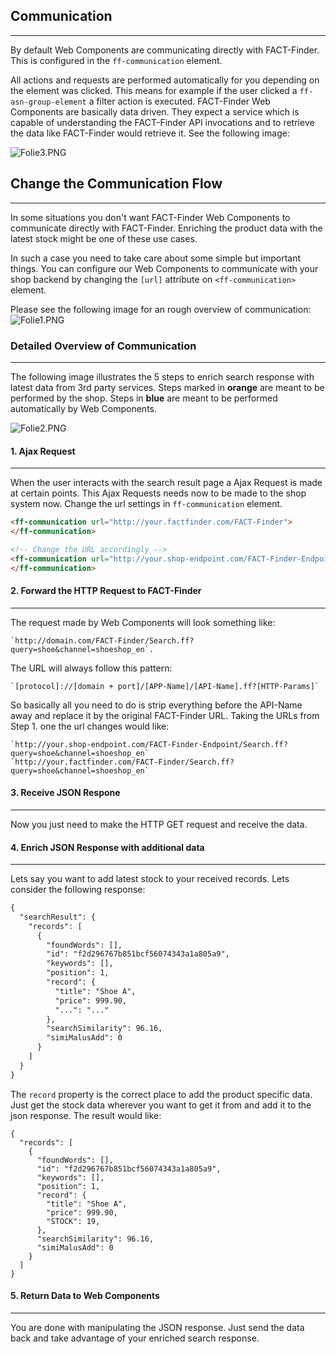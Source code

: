 ## Communication

---
By default Web Components are communicating directly with FACT-Finder. This is configured in 
the `ff-communication` element.

All actions and requests are performed automatically for you depending on the element was
clicked. This means for example if the user clicked a `ff-asn-group-element` a filter
action is executed. FACT-Finder Web Components are basically data driven. They expect a service
which is capable of understanding the FACT-Finder API invocations and to retrieve the data like
FACT-Finder would retrieve it. See the following image:

![Folie3.PNG](../../images/kommunikation/Folie3.PNG)

## Change the Communication Flow

---
In some situations you don't want FACT-Finder Web Components to communicate directly with FACT-Finder.
 Enriching the product data with the latest stock might be one of these use cases.
    
In such a case you need to take care about some simple but important things. 
You can configure our Web Components to communicate with your shop backend by changing the `[url]` attribute 
on `<ff-communication>` element.
    
Please see the following image for an rough overview of communication:
![Folie1.PNG](../../images/kommunikation/Folie1.PNG)

### Detailed Overview of Communication

---
The following image illustrates the 5 steps to enrich search response with latest data from 3rd party services.
 Steps marked in __orange__ are meant to be performed by the shop.
 Steps in __blue__ are meant to be performed automatically by Web Components.

![Folie2.PNG](../../images/kommunikation/Folie2.PNG) 
       
#### 1. Ajax Request

---
When the user interacts with the search result page a Ajax Request is made at certain points. This Ajax Requests needs 
now to be made to the shop system now. Change the url settings in `ff-communication` element.

```html
<ff-communication url="http://your.factfinder.com/FACT-Finder">
</ff-communication>

<!-- Change the URL accordingly -->
<ff-communication url="http://your.shop-endpoint.com/FACT-Finder-Endpoint">
</ff-communication>
```


#### 2. Forward the HTTP Request to FACT-Finder

---
The request made by Web Components will look something like: 

    `http://domain.com/FACT-Finder/Search.ff?query=shoe&channel=shoeshop_en`.

The URL will always follow this pattern:
 
    `[protocol]://[domain + port]/[APP-Name]/[API-Name].ff?[HTTP-Params]`
    
So basically all you need to do is strip everything before the API-Name away and replace it by the
    original FACT-Finder URL. Taking the URLs from Step 1. one the url changes would like:

    `http://your.shop-endpoint.com/FACT-Finder-Endpoint/Search.ff?query=shoe&channel=shoeshop_en`
    `http://your.factfinder.com/FACT-Finder/Search.ff?query=shoe&channel=shoeshop_en`
#### 3. Receive JSON Respone

---
Now you just need to make the HTTP GET request and receive the data.

#### 4. Enrich JSON Response with additional data

---
Lets say you want to add latest stock to your received records. Lets consider the following
    response:
```html
{
  "searchResult": {
    "records": [
      {
        "foundWords": [],
        "id": "f2d296767b851bcf56074343a1a805a9",
        "keywords": [],
        "position": 1,
        "record": {
          "title": "Shoe A",
          "price": 999.90,
          "...": "..."
        },
        "searchSimilarity": 96.16,
        "simiMalusAdd": 0
      }
    ]
  }
}
```

The `record` property is the correct place to add the product specific data. Just get the
    stock data wherever you want to get it from and add it to the json response. The result would like:
```
{
  "records": [
    {
      "foundWords": [],
      "id": "f2d296767b851bcf56074343a1a805a9",
      "keywords": [],
      "position": 1,
      "record": {
        "title": "Shoe A",
        "price": 999.90,
        "STOCK": 19,
      },
      "searchSimilarity": 96.16,
      "simiMalusAdd": 0
    }
  ]
}
```

#### 5. Return Data to Web Components

---
You are done with manipulating the JSON response. Just send the data back and take advantage of your enriched search response.